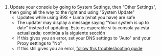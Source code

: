 1. Update your console by going to System Settings, then "Other Settings", then going all the way to the right and using "System Update"
   - Updates while using B9S + Luma (what you have) are safe
   - The updater may display a message saying "Your system is up to date" instead of updating. Esto es esperable si tu consola ya está actualizada; continúa a la siguiente sección
   - If this gives you an error, set your DNS settings to "Auto" and your Proxy settings to "No"
   - If this still gives you an error, [follow this troubleshooting guide](troubleshooting-finalizing-setup.html)
